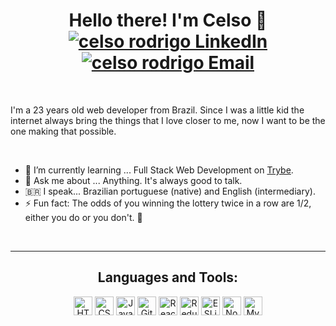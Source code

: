 <h1 align="center">Hello there! I'm Celso 👋
  <a href="https://www.linkedin.com/in/celso-rodrigo-monteiro" target="_blank">
    <img src="https://img.shields.io/badge/-LinkedIn-blue?style=flat-square&logo=Linkedin&logoColor=white" alt="celso rodrigo LinkedIn" />
  </a>
  <a href="mailto:celsorodrigoma@gmail.com">
    <img src="https://img.shields.io/badge/-Mail-red?style=flat-square&logo=gmail&logoColor=white" alt="celso rodrigo Email" />
  </a>
</h1>
<br>
<p>I'm a 23 years old web developer from Brazil. Since I was a little kid the internet always bring the things that I love closer to me, now I want to be the one making that possible.</p>
<br>
<ul>
  <li>🌱 I’m currently learning ... Full Stack Web Development on <a href="https://www.betrybe.com/" alt="Site oficial da Trybe" target="blank">Trybe</a>.</li>
  <li>💬 Ask me about ... Anything. It's always good to talk.</li>
  <li>🇧🇷 I speak... Brazilian portuguese (native) and English (intermediary).</li>
  <li>⚡ Fun fact: The odds of you winning the lottery twice in a row are 1/2, either you do or you don't. 🤡</li>
</ul>
<br>
<hr>
<h2 align="center">Languages and Tools:</h3>
<p align="center">
  <img src="https://img.shields.io/badge/-HTML-05122A?style=flat&logo=HTML5" alt="HTML5" height="30px">
  <img src="https://img.shields.io/badge/-CSS-05122A?style=flat&logo=CSS3&logoColor=1572B6" alt="CSS" height="30px">
  <img src="https://img.shields.io/badge/-JavaScript-05122A?style=flat&logo=javascript" alt="Javascript" height="30px">
  <img src="https://img.shields.io/badge/-GitHub-05122A?style=flat&logo=github" alt="GitHub" height="30px">
  <img src="https://img.shields.io/badge/-React-05122A?style=flat&logo=react" alt="React" height="30px">
  <img src="https://img.shields.io/badge/-Redux-05122A?style=flat&logo=redux&logoColor=4c4cc4" alt="Redux" height="30px">
  <img src="https://img.shields.io/badge/-ESLINT-05122A?style=flat&logo=eslint&logoColor=4c4cc4" alt="ESLint" height="30px">
  <img src="https://img.shields.io/badge/-Node-05122A?style=flat&logo=node.js" alt="Node.js" height="30px">
  <img src="https://img.shields.io/badge/-MySQL-05122A?style=flat&logo=mysql" alt="MySQL" height="30px">
</p>
